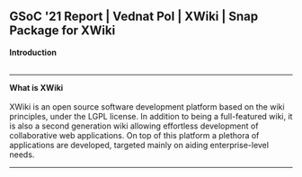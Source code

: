 ## GSoC '21 Report | Vednat Pol | XWiki | Snap Package for XWiki
**Introduction** <br><br>

---
**What is XWiki** <br><br>
XWiki is an open source software development platform based on the wiki principles, under the LGPL license. In addition to being a full-featured wiki, it is also a second generation wiki allowing effortless development of collaborative web applications. On top of this platform a plethora of applications are developed, targeted mainly on aiding enterprise-level needs.

---
